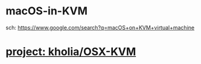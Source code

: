 # macOS-in-KVM
sch: https://www.google.com/search?q=macOS+on+KVM+virtual+machine

# [project: kholia/OSX-KVM](https://github.com/kholia/OSX-KVM)
